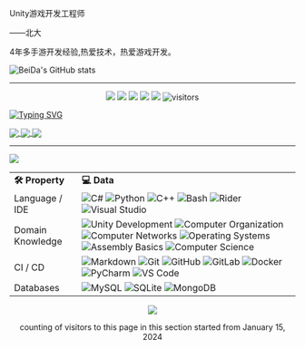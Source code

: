 Unity游戏开发工程师

——北大 

4年多手游开发经验,热爱技术，热爱游戏开发。

![BeiDa's GitHub stats](https://github-readme-stats.vercel.app/api?username=huaqingzhao123&show_icons=true&theme=tokyonight&bg_color=DEG,B7FFFF,FFFFFF)

______

<p align="center">
      <a href="https://github.com/huaqingzhao123/huaqingzhao123"><img src="https://img.shields.io/badge/status-updating-brightgreen.svg"></a>
      <a href="https://github.com/python/cpython"><img src="https://img.shields.io/badge/Python-3.11-FF1493.svg"></a>
      <a href="https://github.com/huaqingzhao123/huaqingzhao123/graphs/contributors"><img src="https://img.shields.io/github/contributors/huaqingzhao123/huaqingzhao123?color=blue"></a>
      <a href="https://github.com/huaqingzhao123/huaqingzhao123/stargazers"><img src="https://img.shields.io/github/stars/huaqingzhao123/huaqingzhao123.svg?logo=github"></a>
      <a href="https://github.com/huaqingzhao123/huaqingzhao123/network/members"><img src="https://img.shields.io/github/forks/huaqingzhao123/huaqingzhao123.svg?color=blue&logo=github"></a>
      <img src="https://visitor-badge.laobi.icu/badge?page_id=huaqingzhao123.huaqingzhao123" alt="visitors"/>   
  </p>

<a href="https://git.io/typing-svg"><img src="https://readme-typing-svg.herokuapp.com?font=Fira+Code&weight=500&size=40&duration=2000&pause=100&color=0E8E8E&width=435&lines=dll" alt="Typing SVG" /></a>



<a href="https://github.com/anuraghazra/github-readme-stats">
  <img align="center" src="https://github-readme-stats.vercel.app/api/pin/?username=huaqingzhao123&&repo=TechTreasury&showicons=true&theme=tokyonight&bg_color=DEG,B7FFFF,FFFFFF" />
</a>

<a href="https://github.com/anuraghazra/github-readme-stats">
  <img align="center" src="https://github-readme-stats.vercel.app/api/pin/?username=huaqingzhao123&&repo=HuaFramework&showicons=true&theme=tokyonight&bg_color=DEG,B7FFFF,FFFF" />
</a>

<a href="https://github.com/anuraghazra/github-readme-stats">
  <img align="center" src="https://github-readme-stats.vercel.app/api/pin/?username=huaqingzhao123&&repo=TByd&showicons=true&theme=tokyonight&bg_color=DEG,B7FFFF,FFFF" />
</a>

________



  <!-- Lang -->

<a href="https://github-readme-stats.vercel.app/api/top-langs">
  <img align="center" src="https://github-readme-stats.vercel.app/api/top-langs/?username=huaqingzhao123&show_icons=true&theme=tokyonight&bg_color=DEG,B7FFFF,FFFF" />
</a>

  <!-- Skill Matrix -->

  <table width="100%">
    <tr>
      <td><b>🛠 Property</b></td>
      <td><b>💻 Data</b></td>
    </tr>
    <tr>
      <td>Language / IDE</td>
      <td>
        <img src="https://img.shields.io/badge/C%23-239120?style=flat&logo=csharp&logoColor=white" alt="C#" />
        <img src="https://img.shields.io/badge/Python-3776AB?style=flat&logo=python&logoColor=white" alt="Python" />
        <img src="https://img.shields.io/badge/C++-00599C?style=flat&logo=cplusplus&logoColor=white" alt="C++" />
        <img src="https://img.shields.io/badge/Bash-4EAA25?style=flat&logo=gnu-bash&logoColor=white" alt="Bash" />
        <img src="https://img.shields.io/badge/Rider-000000?style=flat&logo=rider&logoColor=white" alt="Rider" />
        <img src="https://img.shields.io/badge/Visual%20Studio-5C2D91?style=flat&logo=visual-studio&logoColor=white" alt="Visual Studio" />
      </td>
    </tr>
    <tr>
      <td>Domain Knowledge</td>
      <td>
        <img src="https://img.shields.io/badge/Unity%20Development-000000?style=flat&logo=unity&logoColor=white" alt="Unity Development" />
        <img src="https://img.shields.io/badge/Computer%20Organization-FF6B6B?style=flat" alt="Computer Organization" />
        <img src="https://img.shields.io/badge/Computer%20Networks-00A0DC?style=flat" alt="Computer Networks" />
        <img src="https://img.shields.io/badge/Operating%20Systems-FCC624?style=flat" alt="Operating Systems" />
        <img src="https://img.shields.io/badge/Assembly%20Basics-808080?style=flat" alt="Assembly Basics" />
        <img src="https://img.shields.io/badge/Computer%20Science-FAB040?style=flat" alt="Computer Science" />
      </td>
    </tr>
    <tr>
      <td>CI / CD</td>
      <td>
        <img src="https://img.shields.io/badge/Markdown-000000?style=flat&logo=markdown&logoColor=white" alt="Markdown" />
        <img src="https://img.shields.io/badge/Git-F05032?style=flat&logo=git&logoColor=white" alt="Git" />
        <img src="https://img.shields.io/badge/GitHub-181717?style=flat&logo=github&logoColor=white" alt="GitHub" />
        <img src="https://img.shields.io/badge/GitLab-FCA121?style=flat&logo=gitlab&logoColor=white" alt="GitLab" />
        <img src="https://img.shields.io/badge/Docker-2496ED?style=flat&logo=docker&logoColor=white" alt="Docker" />
        <img src="https://img.shields.io/badge/PyCharm-000000?style=flat&logo=pycharm&logoColor=white" alt="PyCharm" />
        <img src="https://img.shields.io/badge/VS%20Code-007ACC?style=flat&logo=visual-studio-code&logoColor=white" alt="VS Code" />
      </td>
    </tr>
    <tr>
      <td>Databases</td>
      <td>
        <img src="https://img.shields.io/badge/MySQL-4479A1?style=flat&logo=mysql&logoColor=white" alt="MySQL" />
        <img src="https://img.shields.io/badge/SQLite-003B57?style=flat&logo=sqlite&logoColor=white" alt="SQLite" />
        <img src="https://img.shields.io/badge/MongoDB-47A248?style=flat&logo=mongodb&logoColor=white" alt="MongoDB" />
      </td>
    </tr>
  </table>




  <!--   GitHub stats graph -->

  <p align="center"> 
    <img src="https://profile-counter.glitch.me/huaqingzhao123/count.svg">
  </p>




  <p align="center">counting of visitors to this page in this section started from January 15, 2024</p>
